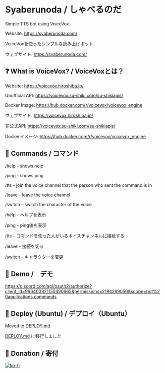 # Syaberunoda / しゃべるのだ

Simple TTS bot using VoiceVox

Website: https://syaberunoda.com/

VoiceVoxを使ったシンプルな読み上げボット

ウェブサイト: https://syaberunoda.com/

## ❓ What is VoiceVox? / VoiceVoxとは？

Website: https://voicevox.hiroshiba.jp/

Unofficial API: https://voicevox.su-shiki.com/su-shikiapis/

Docker Image: https://hub.docker.com/r/voicevox/voicevox_engine

ウェブサイト: https://voicevox.hiroshiba.jp/

非公式API: https://voicevox.su-shiki.com/su-shikiapis/

Dockerイメージ: https://hub.docker.com/r/voicevox/voicevox_engine

## 🏓 Commands / コマンド

/help - shows help

/ping - shows ping

/tts - join the voice channel that the person who sent the command is in 

/leave - leave the voice channel

/switch - switch the character of the voice

/help - ヘルプを表示

/ping - ping値を表示

/tts - コマンドを使った人がいるボイスチャンネルに接続する

/leave - 接続を切る

/switch - キャラクターを変更

## 🤖 Demo /　デモ

https://discord.com/api/oauth2/authorize?client_id=996403821150490665&permissions=2184269056&scope=bot%20applications.commands

## 🔧 Deploy (Ubuntu) / デプロイ（Ubuntu）

Moved to [DEPLOY.md](https://github.com/Tailmc/Syaberunoda/blob/main/DEPLOY.md)

[DEPLOY.md](https://github.com/Tailmc/Syaberunoda/blob/main/DEPLOY.md) に移行しました

## 🎁 Donation / 寄付

[![ko-fi](https://ko-fi.com/img/githubbutton_sm.svg)](https://ko-fi.com/Tailmc)
